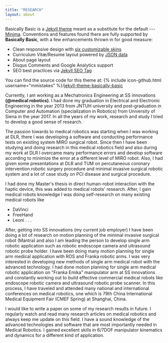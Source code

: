 ```yaml
---
title: "RESEARCH"
layout: about
---
```


Basically Basic is a [Jekyll theme](https://jekyllrb.com/docs/themes/) meant as a substitute for the default --- [Minima](https://github.com/jekyll/minima). Conventions and features found there are fully supported by **Basically Basic**, with a few enhancements thrown in for good measure:

- Clean responsive design with [six customizable skins](#skin)
- Curriculum Vitæ/Resume layout powered by [JSON data](http://registry.jsonresume.org/)
- About page layout
- Disqus Comments and Google Analytics support
- SEO best practices via [Jekyll SEO Tag](https://github.com/jekyll/jekyll-seo-tag/)

You can find the source code for this theme at: {% include icon-github.html username="mmistakes" %}/[jekyll-theme-basically-basic](https://github.com/mmistakes/jekyll-theme-basically-basic)


Currently, I am working as a Mechatronics Engineering at SS innovations **(@medical robotics)**. I had done my graduation in Electrical and Electronic Engineering in the year 2013 from JNTUH university
and post-graduation in Computer and Automation (specialization in Robotics) from University of Siena in the year 2017. In all the years of my work, research and study I tried to develop a good sense of research.

The passion towards to medical robotics was starting when I was working at DLR, there I was developing a software and conducting performance tests on existing system MIRO surgical robot. Since then I have been studying and doing research in this medical robotics field and also during my
work at DLR I overcame many performance errors and develop software according to minimize the error at a different level of MIRO robot. Also, I had given some presentations at DLR and TUM on percutaneous coronary intervention robotic surgery procedure and minimal invasive surgical robotic
system and a lot of case study on PCI disease and surgical procedure.

I had done my Master's thesis in direct human-robot interaction with the haptic device, this was added to medical robots' research.
After, I gain medical robots knowledge I was doing self-research on many existing medical robots like
- DaVinci
-  FreeHand
-  Leoni . . .

After, getting into SS innovations (my current job employer) I have been doing a lot of research on motion planning of the minimal invasive surgical robot (Mantra) and also I am leading the person to develop single arm robotic application such as robotic endoscope camera and ultrasound robotic
probe holder. I have been doing many motion planning for single arm medical application with ROS and Franka robotic arms.
I was very interested in developing new methods of single arm medical robot with the advanced technology. I had done motion planning for single arm medical robotic application on "Franka Emika" manipulator arm at SS innovations and constantly working out to build effective commercial medical
robots like endoscope robotic camera and ultrasound robotic probe scanner.
In this process, I have traveled and attended many national and international conferences on medical robotics, one which is 79th China International Medical Equipment Fair (CMEF Spring) at Shanghai, China.

I would like to write a paper on some of my research results in future. I regularly watch and read many research articles on medical robotics and always keep me update on this field.
I have a sound knowledge of the advanced technologies and software that are most importantly needed in Medical Robotics. I gained excellent skills in 6/7DOF manipulator kinematics and dynamics for a different kind of application.
